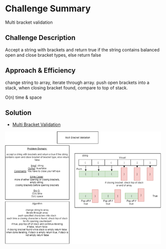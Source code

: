 # Challenge Summary
Multi bracket validation

## Challenge Description
Accept a string with brackets and return true if the string contains balanced open and close bracket types, else return false

## Approach & Efficiency
change string to array, iterate through array.
push open brackets into a stack, when closing bracket found, compare to top of stack.

O(n) time & space

## Solution

- [Multi Bracket Validation](multi-bracket-validation.js) 

![Whiteboard](assets/codechallenge13whiteboard.png)